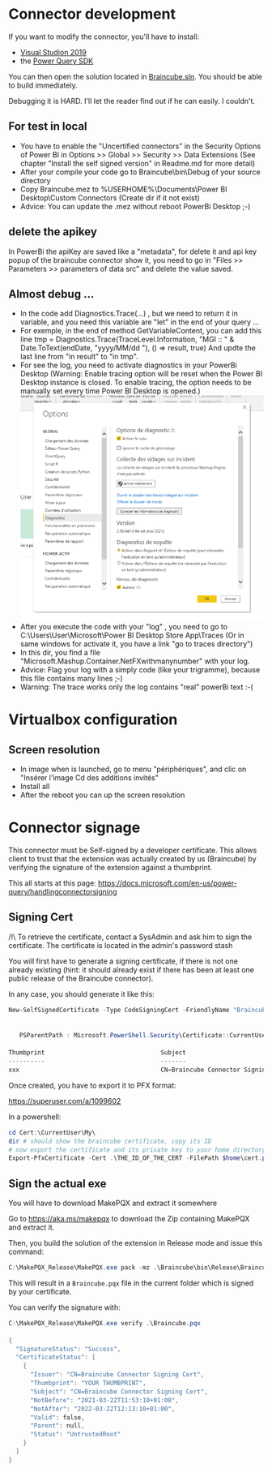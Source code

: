 
# Connector development

If you want to modify the connector, you'll have to install:
- [Visual Studion 2019](https://visualstudio.microsoft.com/fr/downloads/)
- the [Power Query SDK](https://docs.microsoft.com/en-us/power-query/installingsdk)

You can then open the solution located in [Braincube.sln](Braincube.sln). You should be able to build immediately.

Debugging it is HARD. I'll let the reader find out if he can easily. I couldn't.

## For test in local
 - You have to enable the "Uncertified connectors" in the Security Options of Power BI in Options >> Global >> Security >> Data Extensions (See chapter "Install the self signed version" in Readme.md for more detail)
 - After your compile your code go to Braincube\bin\Debug of your source directory
 - Copy Braincube.mez to %USERHOME%\Documents\Power BI Desktop\Custom Connectors (Create dir if it not exist)
 - Advice: You can update the .mez without reboot PowerBi Desktop ;-)

## delete the apikey
In PowerBi the apiKey are saved like a "metadata", for delete it and api key popup of the braincube connector show it, you need to go in "Files >> Parameters >> parameters of data src"
and delete the value saved.

## Almost debug ...
 - In the code add Diagnostics.Trace(...) , but we need to return it in variable, and you need this variable are "let" in the end of your query ...
 - For exemple, in the end of method GetVariableContent, you can add this line tmp = Diagnostics.Trace(TraceLevel.Information, "MGI :: " & Date.ToText(endDate, "yyyy/MM/dd "), () => result, true)
And updte the last line from "in result" to "in tmp".
 - For see the log, you need to activate diagnostics in your PowerBi Desktop (Warning: Enable tracing option will be reset when the Power BI Desktop instance is closed. To enable tracing, the option needs to be manually set every time Power BI Desktop is opened.)
   ![alt text](img/enable-tracing-powerbi.png)
 - After you execute the code with your "log" , you need to go to C:\Users\User\Microsoft\Power BI Desktop Store App\Traces (Or in same windows for activate it, you have a link "go to traces directory")
 - In this dir, you find a file "Microsoft.Mashup.Container.NetFXwithmanynumber" with your log.
 - Advice: Flag your log with a simply code (like your trigramme), because this file contains many lines ;-)
 - Warning: The trace works only the log contains "real" powerBi text :-(

# Virtualbox configuration
## Screen resolution
 - In image when is launched, go to menu "périphériques", and clic on "Insérer l'image Cd des additions invités"
 - Install all
 - After the reboot you can up the screen resolution

# Connector signage

This connector must be Self-signed by a developer certificate. This allows client to trust that the extension was actually created by us (Braincube) by verifying the signature of the extension against a thumbprint.

This all starts at this page: https://docs.microsoft.com/en-us/power-query/handlingconnectorsigning

## Signing Cert 

/!\ To retrieve the certificate, contact a SysAdmin and ask him to sign the certificate. The certificate is located in the admin's password stash

You will first have to generate a signing certificate, if there is not one already existing (hint: it should already exist if there has been at least one public release of the Braincube connector).

In any case, you should generate it like this:

```powershell
New-SelfSignedCertificate -Type CodeSigningCert -FriendlyName "BraincubeSigning" -CertStoreLocation Cert:\CurrentUser\My -Subject "Braincube Connector Signing Cert"


   PSParentPath : Microsoft.PowerShell.Security\Certificate::CurrentUser\My

Thumbprint                                Subject
----------                                -------
xxx                                       CN=Braincube Connector Signing Cert

```

Once created, you have to export it to PFX format:

https://superuser.com/a/1099602

In a powershell:

```powershell
cd Cert:\CurrentUser\My\
dir # should show the braincube certificate, copy its ID
# now export the certificate and its private key to your home directory:
Export-PfxCertificate -Cert .\THE_ID_OF_THE_CERT -FilePath $home\cert.pfx -Password (ConvertTo-SecureString -String 'A_STRONG_PASSWORD' -AsPlainText -Force)
```


## Sign the actual exe

You will have to download MakePQX and extract it somewhere

Go to https://aka.ms/makepqx to download the Zip containing MakePQX and extract it.

Then, you build the solution of the extension in Release mode and issue this command:

```powershell
C:\MakePQX_Release\MakePQX.exe pack -mz .\Braincube\bin\Release\Braincube.mez -c $home\cert.pfx -p 'THE_PREVIOUS_STRONG_PASSWORD' -t Braincube.pqx
```

This will result in a `Braincube.pqx` file in the current folder which is signed by your certificate.

You can verify the signature with:

```powershell
C:\MakePQX_Release\MakePQX.exe verify .\Braincube.pqx

{
  "SignatureStatus": "Success",
  "CertificateStatus": [
    {
      "Issuer": "CN=Braincube Connector Signing Cert",
      "Thumbprint": "YOUR THUMBPRINT",
      "Subject": "CN=Braincube Connector Signing Cert",
      "NotBefore": "2021-03-22T11:53:10+01:00",
      "NotAfter": "2022-03-22T12:13:10+01:00",
      "Valid": false,
      "Parent": null,
      "Status": "UntrustedRoot"
    }
  ]
}
```
